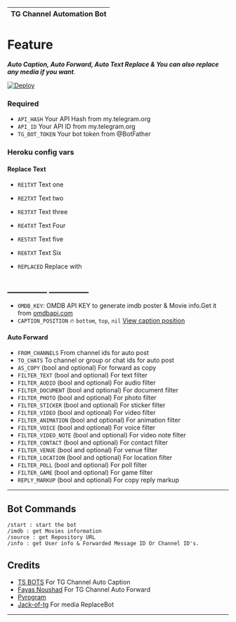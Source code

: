 | TG Channel Automation Bot
|----

# Feature
<i><b>Auto Caption, Auto Forward, Auto Text Replace & You can also replace any media if you want</b>.</i>

[![Deploy](https://www.herokucdn.com/deploy/button.svg)](https://heroku.com/deploy?template=https://github.com/Chocoboy-310/DARKESPYTFRWD_BOT/)<br>

### Required

- `API_HASH` Your API Hash from my.telegram.org
- `API_ID` Your API ID from my.telegram.org
- `TG_BOT_TOKEN` Your bot token from @BotFather

### Heroku config vars

#### Replace Text
- `RE1TXT` Text one
- `RE2TXT` Text two
- `RE3TXT` Text three
- `RE4TXT` Text Four
- `RE5TXT` Text five
- `RE6TXT` Text Six

- `REPLACED` Replace with
## _________    _________
- `OMDB_KEY`: OMDB API KEY to generate imdb poster & Movie info.Get it from [omdbapi.com](http://www.omdbapi.com/apikey.aspx)
- `CAPTION_POSITION` 🔥 ``bottom``, ``top``, ``nil`` [View caption position](https://telegra.ph/file/264ab5cc8bb1e2fc9f430.jpg)
#### Auto Forward
- `FROM_CHANNELS` From channel ids for auto post
- `TO_CHATS` To channel or group or chat ids for auto post
- `AS_COPY` (bool and optional) For forward as copy
- `FILTER_TEXT` (bool and optional) For text filter
- `FILTER_AUDIO` (bool and optional) For audio filter
- `FILTER_DOCUMENT` (bool and optional) For document filter
- `FILTER_PHOTO` (bool and optional) For photo filter
- `FILTER_STICKER` (bool and optional) For sticker filter
- `FILTER_VIDEO` (bool and optional) For video filter
- `FILTER_ANIMATION` (bool and optional) For animation filter
- `FILTER_VOICE` (bool and optional) For voice filter
- `FILTER_VIDEO_NOTE` (bool and optional) For video note filter
- `FILTER_CONTACT` (bool and optional) For contact filter
- `FILTER_VENUE` (bool and optional) For venue filter
- `FILTER_LOCATION` (bool and optional) For location filter
- `FILTER_POLL` (bool and optional) For poll filter
- `FILTER_GAME` (bool and optional) For game filter
- `REPLY_MARKUP` (bool and optional) For copy reply markup

---

## Bot Commands
```
/start : start the bot
/imdb : get Movies information
/source : get Repository URL
/info : get User info & Forwarded Message ID Or Channel ID's.
```

## Credits
- [ TS BOTS](https://github.com/Ts-Bots) For TG Channel Auto Caption
- [Fayas Noushad](https://github.com/FayasNoushad) For TG Channel Auto Forward
- [Pyrogram](https://github.com/pyrogram/pyrogram)
- [Jack-of-tg](https://github.com/Jack-of-tg) For media ReplaceBot
---
